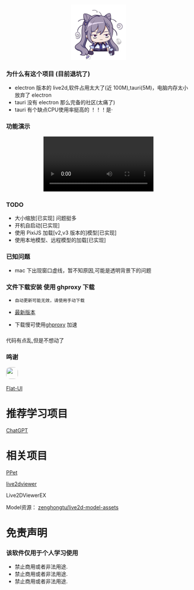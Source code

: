 <p align="center">
  <img src="./app-icon.png" width="150" height="150" />
</p>

### 为什么有这个项目 (目前退坑了)

- electron 版本的 live2d,软件占用太大了(近 100M),tauri(5M)，电脑内存太小放弃了 electron
- tauri 没有 electron 那么完备的社区(太痛了)
- tauri 有个缺点CPU使用率挺高的 ！！！是·

### 功能演示

<p align="center">
  <video src="https://user-images.githubusercontent.com/33005087/209518939-a7aedf55-fcb4-4213-aa9f-4fbf73ad4191.mp4"></video>
</p>

### TODO

- 大小缩放[已实现] 问题挺多
- 开机自启动[已实现]
- 使用 PixiJS 加载[v2,v3 版本的]模型[已实现]
- 使用本地模型、远程模型的加载[已实现]

### 已知问题

- mac 下出现窗口虚线，暂不知原因,可能是透明背景下的问题

### 文件下载安装 使用 ghproxy 下载

- `自动更新可能无效，请使用手动下载`

- [最新版本](https://github.com/itxve/tauri-live2d/releases/latest)

- 下载慢可使用[ghproxy](https://ghproxy.com/) 加速

###

代码有点乱,但是不想动了

### 鸣谢

<p>
  <a href='https://github.com/lencx'>
    <img width="32" style="border-radius: 10px;" height="32" src='https://avatars.githubusercontent.com/u/16164244?v=4' />
  </a>
</p>

[Flat-UI](https://designmodo.github.io/Flat-UI)

# 推荐学习项目

[ChatGPT](https://github.com/lencx/ChatGPT)

# 相关项目
[PPet](https://github.com/zenghongtu/PPet)

[live2dviewer](https://github.com/doitian/live2dviewer)

Live2DViewerEX

Model资源： [zenghongtu/live2d-model-assets](https://github.com/zenghongtu/live2d-model-assets)


# 免责声明

### 该软件仅用于个人学习使用

- 禁止商用或者非法用途.
- 禁止商用或者非法用途.
- 禁止商用或者非法用途.
